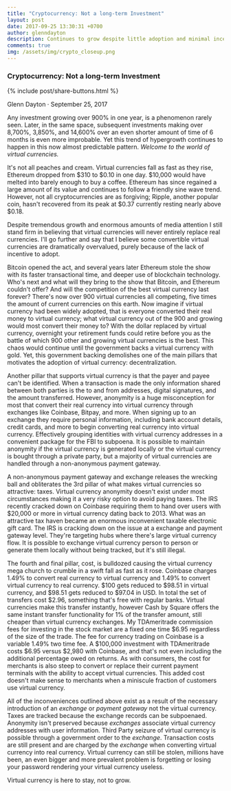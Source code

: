 ```yaml
---
title: "Cryptocurrency: Not a long-term Investment"
layout: post
date: 2017-09-25 13:30:31 +0700
author: glenndayton
description: Continues to grow despite little adoption and minimal incentive, but why?
comments: true
img: /assets/img/crypto_closeup.png
---
```

### Cryptocurrency: Not a long-term Investment

{% include post/share-buttons.html %}

Glenn Dayton &middot; September 25, 2017

Any investment growing over 900% in one year, is a phenomenon rarely seen. Later, in the same space, subsequent investments making over 8,700%, 3,850%, and 14,600% over an even shorter amount of time of 6 months is even more improbable. Yet this trend of hypergrowth continues to happen in this now almost predictable pattern. *Welcome to the world of virtual currencies.*

It's not all peaches and cream. Virtual currencies fall as fast as they rise, Ethereum dropped from $310 to $0.10 in one day. $10,000 would have melted into barely enough to buy a coffee. Ethereum has since regained a large amount of its value and continues to follow a friendly sine wave trend. However, not all cryptocurrencies are as forgiving; Ripple, another popular coin, hasn't recovered from its peak at $0.37 currently resting nearly above $0.18.

Despite tremendous growth and enormous amounts of media attention I still stand firm in believing that virtual currencies will never entirely replace real currencies. I'll go further and say that I believe some convertible virtual currencies are dramatically overvalued, purely because of the lack of incentive to adopt.

Bitcoin opened the act, and several years later Ethereum stole the show with its faster transactional time, and deeper use of blockchain technology. Who's next and what will they bring to the show that Bitcoin, and Ethereum couldn't offer? And will the competition of the best virtual currency last forever? There's now over 900 virtual currencies all competing, five times the amount of current currencies on this earth. Now imagine if virtual currency had been widely adopted, that is everyone converted their real money to virtual currency; what virtual currency out of the 900 and growing would most convert their money to? With the dollar replaced by virtual currency, overnight your retirement funds could retire before you as the battle of which 900 other and growing virtual currencies is the best. This chaos would continue until the government backs a virtual currency with gold. Yet, this government backing demolishes one of the main pillars that motivates the adoption of virtual currency: decentralization.

Another pillar that supports virtual currency is that the payer and payee can't be identified. When a transaction is made the only information shared between both parties is the to and from addresses, digital signatures, and the amount transferred. However, anonymity is a huge misconception for most that convert their real currency into virtual currency through exchanges like Coinbase, Bitpay, and more. When signing up to an exchange they require personal information, including bank account details, credit cards, and more to begin converting real currency into virtual currency. Effectively grouping identities with virtual currency addresses in a convenient package for the FBI to subpoena. It is possible to maintain anonymity if the virtual currency is generated locally or the virtual currency is bought through a private party, but a majority of virtual currencies are handled through a non-anonymous payment gateway.

A non-anonymous payment gateway and exchange releases the wrecking ball and obliterates the 3rd pillar of what makes virtual currencies so attractive: taxes. Virtual currency anonymity doesn't exist under most circumstances making it a very risky option to avoid paying taxes. The IRS recently cracked down on Coinbase requiring them to hand over users with $20,000 or more in virtual currency dating back to 2013. What was an attractive tax haven became an enormous inconvenient taxable electronic gift card. The IRS is cracking down on the issue at a exchange and payment gateway level. They're targeting hubs where there's large virtual currency flow. It is possible to exchange virtual currency person to person or generate them locally without being tracked, but it's still illegal. 

The fourth and final pillar, cost, is bulldozed causing the virtual currency mega church to crumble in a swift fall as fast as it rose. Coinbase charges 1.49% to convert real currency to virtual currency and 1.49% to convert virtual currency to real currency. $100 gets reduced to $98.51 in virtual currency, and $98.51 gets reduced to $97.04 in USD. In total the set of transfers cost $2.96, something that's free with regular banks. Virtual currencies make this transfer instantly, however Cash by Square offers the same instant transfer functionality for 1% of the transfer amount, still cheaper than virtual currency exchanges. My TDAmeritrade commission fees for investing in the stock market are a fixed one time $6.95 regardless of the size of the trade. The fee for currency trading on Coinbase is a variable 1.49% two time fee. A $100,000 investment with TDAmeritrade costs $6.95 versus $2,980 with Coinbase, and that's not even including the additional percentage owed on returns. As with consumers, the cost for merchants is also steep to convert or replace their current payment terminals with the ability to accept virtual currencies. This added cost doesn't make sense to merchants when a miniscule fraction of customers use virtual currency. 

All of the inconveniences outlined above exist as a result of the necessary introduction of an *exchange* or *payment gateway* not the virtual currency. Taxes are tracked because the exchange records can be subpoenaed. Anonymity isn't preserved because *exchanges* associate virtual currency addresses with user information. Third Party seizure of virtual currency is possible through a government order to the *exchange*. Transaction costs are still present and are charged by the *exchange* when converting virtual currency into real currency. Virtual currency can still be stolen, millions have been, an even bigger and more prevalent problem is forgetting or losing your password rendering your virtual currency useless.

Virtual currency is here to stay, not to grow. 